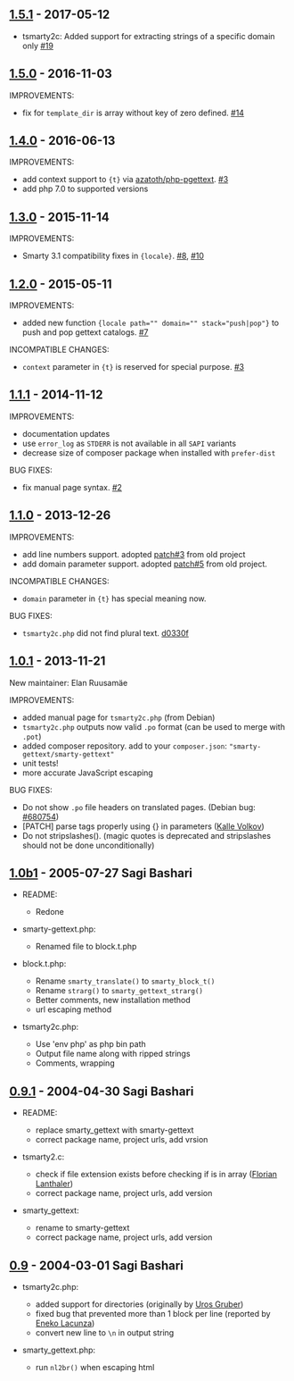 ## [1.5.1] - 2017-05-12

 - tsmarty2c: Added support for extracting strings of a specific domain only [#19]

[1.5.1]: https://github.com/smarty-gettext/smarty-gettext/compare/1.5.0...1.5.1
[#19]: https://github.com/smarty-gettext/smarty-gettext/pull/19

## [1.5.0] - 2016-11-03

IMPROVEMENTS:
  - fix for `template_dir` is array without key of zero defined. [#14]

[1.5.0]: https://github.com/smarty-gettext/smarty-gettext/compare/1.4.1...1.5.0
[#14]: https://github.com/smarty-gettext/smarty-gettext/pull/14

## [1.4.0] - 2016-06-13

IMPROVEMENTS:
  - add context support to `{t}` via [azatoth/php-pgettext]. [#3]
  - add php 7.0 to supported versions

[1.4.0]: https://github.com/smarty-gettext/smarty-gettext/compare/1.3.0...1.4.0
[azatoth/php-pgettext]: https://packagist.org/packages/azatoth/php-pgettext

## [1.3.0] - 2015-11-14

IMPROVEMENTS:
  - Smarty 3.1 compatibility fixes in `{locale}`. [#8], [#10]

[1.3.0]: https://github.com/smarty-gettext/smarty-gettext/compare/1.2.0...1.3.0
[#8]: https://github.com/smarty-gettext/smarty-gettext/issues/8
[#10]: https://github.com/smarty-gettext/smarty-gettext/pull/10

## [1.2.0] - 2015-05-11

IMPROVEMENTS:

  - added new function `{locale path="" domain="" stack="push|pop"}` to push and pop gettext catalogs. [#7]

INCOMPATIBLE CHANGES:
  - `context` parameter in `{t}` is reserved for special purpose. [#3]

[1.2.0]: https://github.com/smarty-gettext/smarty-gettext/compare/1.1.1...1.2.0
[#3]: https://github.com/smarty-gettext/smarty-gettext/issues/3
[#7]: https://github.com/smarty-gettext/smarty-gettext/pull/7

## [1.1.1] - 2014-11-12

IMPROVEMENTS:

  - documentation updates
  - use `error_log` as `STDERR` is not available in all `SAPI` variants
  - decrease size of composer package when installed with `prefer-dist`

BUG FIXES:
  - fix manual page syntax. [#2]

[1.1.1]: https://github.com/smarty-gettext/smarty-gettext/compare/1.1.0...1.1.1
[#2]: https://github.com/smarty-gettext/smarty-gettext/issues/2

## [1.1.0] - 2013-12-26

IMPROVEMENTS:

  - add line numbers support. adopted [patch#3] from old project
  - add domain parameter support. adopted [patch#5] from old project.

INCOMPATIBLE CHANGES:
  - `domain` parameter in `{t}` has special meaning now.

BUG FIXES:
  - `tsmarty2c.php` did not find plural text. [d0330f]

[1.1.0]: https://github.com/smarty-gettext/smarty-gettext/compare/1.0.1...1.1.0
[d0330f]: https://github.com/smarty-gettext/smarty-gettext/commit/d0330f
[patch#3]: https://sourceforge.net/p/smarty-gettext/patches/3/
[patch#5]: https://sourceforge.net/p/smarty-gettext/patches/5/

## [1.0.1] - 2013-11-21

New maintainer: Elan Ruusamäe

IMPROVEMENTS:

  - added manual page for `tsmarty2c.php` (from Debian)
  - `tsmarty2c.php` outputs now valid `.po` format (can be used to merge with `.pot`)
  - added composer repository. add to your `composer.json`: `"smarty-gettext/smarty-gettext"`
  - unit tests!
  - more accurate JavaScript escaping

BUG FIXES:

  - Do not show `.po` file headers on translated pages. (Debian bug: [#680754])
  - [PATCH] parse tags properly using {} in parameters ([Kalle Volkov])
  - Do not stripslashes(). (magic quotes is deprecated and stripslashes should not be done unconditionally)

[1.0.1]: https://github.com/smarty-gettext/smarty-gettext/compare/1.0b1...1.0.1
[#680754]: http://bugs.debian.org/680754
[Kalle Volkov]: mailto:kalle.volkov@hiirepadi.ee

## [1.0b1] - 2005-07-27 Sagi Bashari

* README:
	- Redone

* smarty-gettext.php:
	- Renamed file to block.t.php

* block.t.php:
	- Rename `smarty_translate()` to `smarty_block_t()`
	- Rename `strarg()` to `smarty_gettext_strarg()`
	- Better comments, new installation method
	- url escaping method

* tsmarty2c.php:
	- Use 'env php' as php bin path
	- Output file name along with ripped strings
	- Comments, wrapping

[1.0b1]: https://github.com/smarty-gettext/smarty-gettext/compare/0.9.1...1.0b1

## [0.9.1] - 2004-04-30 Sagi Bashari

* README:
	- replace smarty_gettext with smarty-gettext
	- correct package name, project urls, add vrsion

* tsmarty2.c:
	- check if file extension exists before checking if is in array ([Florian Lanthaler])
	- correct package name, project urls, add version

* smarty_gettext:
	- rename to smarty-gettext
	- correct package name, project urls, add version

[0.9.1]: https://github.com/smarty-gettext/smarty-gettext/compare/0.9...0.9.1
[Florian Lanthaler]: mailto:florian@phpbitch.net

## [0.9] - 2004-03-01 Sagi Bashari

* tsmarty2c.php:
	- added support for directories (originally by [Uros Gruber])
	- fixed bug that prevented more than 1 block per line (reported by [Eneko Lacunza])
	- convert new line to `\n` in output string

* smarty_gettext.php:
	- run `nl2br()` when escaping html

[0.9]: https://github.com/smarty-gettext/smarty-gettext/commits/0.9
[Eneko Lacunza]: mailto:enlar@euskal.org
[Uros Gruber]: mailto:uros.gruber@vizija.si
